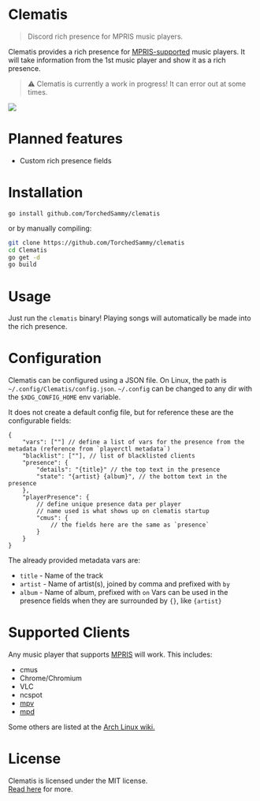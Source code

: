 # Clematis
> Discord rich presence for MPRIS music players.

Clematis provides a rich presence for [MPRIS-supported](#supported-clients) music
players. It will take information from the 1st music player and show it as a rich
presence.

> ⚠️ Clematis is currently a work in progress! It can error out at some times.

![](https://safe.kashima.moe/fgt0us64yvqu.png)

# Planned features
- Custom rich presence fields

# Installation
```
go install github.com/TorchedSammy/clematis
```

or by manually compiling:  
```sh
git clone https://github.com/TorchedSammy/clematis
cd Clematis
go get -d
go build
```

# Usage
Just run the `clematis` binary! Playing songs will automatically be made into the rich
presence.

# Configuration
Clematis can be configured using a JSON file. On Linux, the path is `~/.config/Clematis/config.json`.
`~/.config` can be changed to any dir with the `$XDG_CONFIG_HOME` env variable.  

It does not create a default config file, but for reference these are the configurable fields:  
```json5
{
	"vars": [""] // define a list of vars for the presence from the metadata (reference from `playerctl metadata`)
	"blacklist": [""], // list of blacklisted clients
	"presence": {
		"details": "{title}" // the top text in the presence
		"state": "{artist} {album}", // the bottom text in the presence
	},
	"playerPresence": {
		// define unique presence data per player
		// name used is what shows up on clematis startup
		"cmus": {
			// the fields here are the same as `presence`
		}
	}
}
```

The already provided metadata vars are:  
+ `title` - Name of the track
+ `artist` - Name of artist(s), joined by comma and prefixed with `by`
+ `album` - Name of album, prefixed with `on`
Vars can be used in the presence fields when they are surrounded by `{}`, like `{artist}`

# Supported Clients
Any music player that supports [MPRIS](https://specifications.freedesktop.org/mpris-spec/)
will work. This includes:
- cmus
- Chrome/Chromium
- VLC
- ncspot
- [mpv](https://github.com/hoyon/mpv-mpris)
- [mpd](https://wiki.archlinux.org/title/Music_Player_Daemon/Tips_and_tricks#MPRIS_support)

Some others are listed at the [Arch Linux wiki.](https://wiki.archlinux.org/title/MPRIS#Supported_clients)

# License
Clematis is licensed under the MIT license.  
[Read here](LICENSE) for more.

